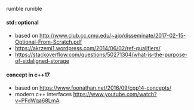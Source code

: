 
rumble rumble


#### std::optional
- based on
    http://www.club.cc.cmu.edu/~ajo/disseminate/2017-02-15-Optional-From-Scratch.pdf
- https://akrzemi1.wordpress.com/2014/06/02/ref-qualifiers/
- https://stackoverflow.com/questions/50271304/what-is-the-purpose-of-stdaligned-storage


#### concept in c++17
- based on 
    https://www.foonathan.net/2016/09/cpp14-concepts/
- modern c++ interfaces 
    https://www.youtube.com/watch?v=PFdWqa68LmA
